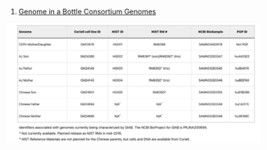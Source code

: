 1. [Genome in a Bottle Consortium Genomes](https://github.com/genome-in-a-bottle)

![GIAB家系普](./GIAB.png)
